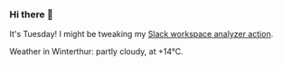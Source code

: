 ### Hi there :wave:

It's Tuesday! I might be tweaking my [Slack workspace analyzer action](https://github.com/bewuethr/slack-analyzer).

Weather in Winterthur: partly cloudy, at +14°C.
